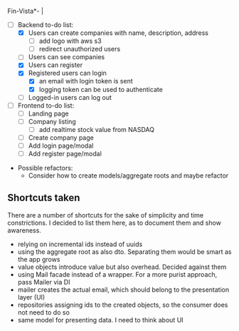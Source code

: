 Fin-Vista*-
| 

- [ ] Backend to-do list:
  - [x] Users can create companies with name, description, address
    - [ ] add logo with aws s3
    - [ ] redirect unauthorized users 
  - [ ] Users can see companies
  - [x] Users can register
  - [x] Registered users can login
    - [x] an email with login token is sent
    - [x] logging token can be used to authenticate
  - [ ] Logged-in users can log out
  
- [ ] Frontend to-do list:
  - [ ] Landing page
  - [ ] Company listing
    - [ ] add realtime stock value from NASDAQ
  - [ ] Create company page
  - [ ] Add login page/modal
  - [ ] Add register page/modal

- Possible refactors:
  - Consider how to create models/aggregate roots and maybe refactor

## Shortcuts taken
There are a number of shortcuts for the sake of simplicity and time constrictions.
I decided to list them here, as to document them and show awareness.
- relying on incremental ids instead of uuids
- using the aggregate root as also dto. Separating them would be smart as the app grows 
- value objects introduce value but also overhead. Decided against them
- using Mail facade instead of a wrapper. For a more purist approach, pass Mailer via DI
- mailer creates the actual email, which should belong to the presentation layer (UI)
- repositories assigning ids to the created objects, so the consumer does not need to do so
- same model for presenting data. I need to think about UI
